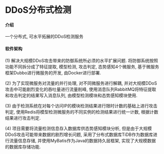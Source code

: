 # DDoS分布式检测

#### 介绍
一个分布式, 可水平拓展的DDoS检测服务

#### 软件架构
(1) 解决大规模DDoS攻击带来的防御系统所必须的水平扩展问题. 将防御系统按照功能不同拆分成了特征提取, 模型检测, 攻击判定, 态势感知4个微服务, 基于微服务框架Dubbo进行微服务的开发, 由Docker进行部署.

(2) 为了实现微服务对流量的并行处理, 对不同微服务进行解耦, 并对大规模DDoS攻击中可能剧烈变化的吞吐量进行流量削峰, 使用消息队列RabbitMQ将特征提取和攻击判定的结果写入消息队列, 由模型检测模块和态势感知模块使用.

(3) 由于检测系统在对每个访问IP的模块检测结果进行限时计数的基础上进行攻击判定, 使用Redis将模型检测微服务的不同实例的检测结果进行统一计数, 根据计数结果进行攻击判定.

(4) 项目需要将流量检测信息存入数据库供态势感知模块分析, 但是由于大规模DDoS攻击可能带来数据的剧烈增长问题, 采用了分布式数据库TiDB作为数据库进行流量信息存储, 并使用MyBatis作为Java的数据持久层框架, 实现了大规模数据的数据库存储功能.

